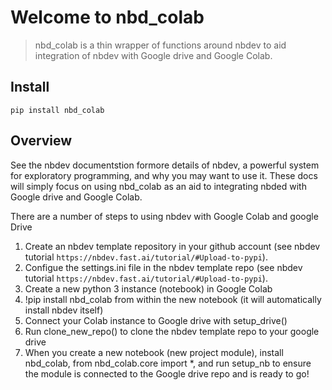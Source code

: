 # Welcome to nbd_colab
> nbd_colab is a thin wrapper of functions around nbdev to aid integration of nbdev with Google drive and Google Colab. 


## Install

`pip install nbd_colab`

## Overview

See the nbdev documentstion formore details of nbdev, a powerful system for exploratory programming, and why you may want to use it. These docs will simply focus on using nbd_colab as an aid to integrating nbded with Google drive and Google Colab.  

There are a number of steps to using nbdev with Google Colab and google Drive



1.   Create an nbdev template repository in your github account (see nbdev tutorial `https://nbdev.fast.ai/tutorial/#Upload-to-pypi`).
2.   Configue the settings.ini file in the nbdev template repo (see nbdev tutorial `https://nbdev.fast.ai/tutorial/#Upload-to-pypi`).
3.   Create a new python 3 instance (notebook) in Google Colab
4.   !pip install nbd_colab from within the new notebook (it will automatically install nbdev itself)
5.   Connect your Colab instance to Google drive with setup_drive()
6.   Run clone_new_repo() to clone the nbdev template repo to your google drive
7.   When you create a new notebook (new project module), install nbd_colab, 
from nbd_colab.core import *, and run setup_nb to ensure the module is connected to the Google drive repo and is ready to go!




